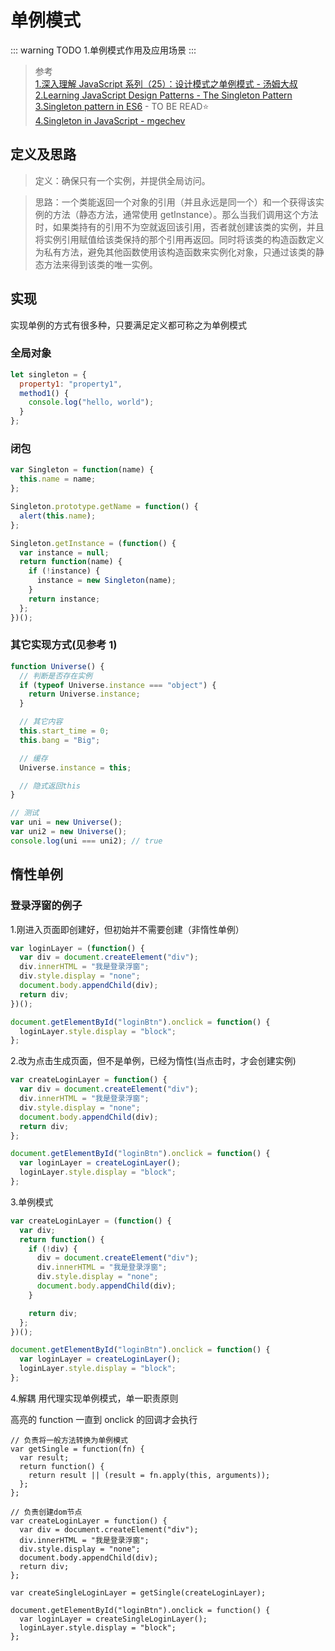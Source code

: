 # 单例模式

::: warning TODO
1.单例模式作用及应用场景
:::

> 参考  
> [1.深入理解 JavaScript 系列（25）：设计模式之单例模式 - 汤姆大叔](https://www.cnblogs.com/TomXu/archive/2012/02/20/2352817.html)  
> [2.Learning JavaScript Design Patterns - The Singleton Pattern](https://addyosmani.com/resources/essentialjsdesignpatterns/book/#singletonpatternjavascript)  
> [3.Singleton pattern in ES6](https://medium.com/@dmnsgn/singleton-pattern-in-es6-d2d021d150ae) - TO BE READ:star:   
> [4.Singleton in JavaScript - mgechev](https://blog.mgechev.com/2014/04/16/singleton-in-javascript/)

## 定义及思路

> 定义：确保只有一个实例，并提供全局访问。

> 思路：一个类能返回一个对象的引用（并且永远是同一个）和一个获得该实例的方法（静态方法，通常使用 getInstance）。那么当我们调用这个方法时，如果类持有的引用不为空就返回该引用，否者就创建该类的实例，并且将实例引用赋值给该类保持的那个引用再返回。同时将该类的构造函数定义为私有方法，避免其他函数使用该构造函数来实例化对象，只通过该类的静态方法来得到该类的唯一实例。

## 实现

实现单例的方式有很多种，只要满足定义都可称之为单例模式

### 全局对象

```js
let singleton = {
  property1: "property1",
  method1() {
    console.log("hello, world");
  }
};
```

### 闭包

```js
var Singleton = function(name) {
  this.name = name;
};

Singleton.prototype.getName = function() {
  alert(this.name);
};

Singleton.getInstance = (function() {
  var instance = null;
  return function(name) {
    if (!instance) {
      instance = new Singleton(name);
    }
    return instance;
  };
})();
```

### 其它实现方式(见参考 1)

```js
function Universe() {
  // 判断是否存在实例
  if (typeof Universe.instance === "object") {
    return Universe.instance;
  }

  // 其它内容
  this.start_time = 0;
  this.bang = "Big";

  // 缓存
  Universe.instance = this;

  // 隐式返回this
}

// 测试
var uni = new Universe();
var uni2 = new Universe();
console.log(uni === uni2); // true
```

## 惰性单例

### 登录浮窗的例子

1.刚进入页面即创建好，但初始并不需要创建（非惰性单例）

```js
var loginLayer = (function() {
  var div = document.createElement("div");
  div.innerHTML = "我是登录浮窗";
  div.style.display = "none";
  document.body.appendChild(div);
  return div;
})();

document.getElementById("loginBtn").onclick = function() {
  loginLayer.style.display = "block";
};
```

2.改为点击生成页面，但不是单例，已经为惰性(当点击时，才会创建实例)

```js
var createLoginLayer = function() {
  var div = document.createElement("div");
  div.innerHTML = "我是登录浮窗";
  div.style.display = "none";
  document.body.appendChild(div);
  return div;
};

document.getElementById("loginBtn").onclick = function() {
  var loginLayer = createLoginLayer();
  loginLayer.style.display = "block";
};
```

3.单例模式

```js
var createLoginLayer = (function() {
  var div;
  return function() {
    if (!div) {
      div = document.createElement("div");
      div.innerHTML = "我是登录浮窗";
      div.style.display = "none";
      document.body.appendChild(div);
    }

    return div;
  };
})();

document.getElementById("loginBtn").onclick = function() {
  var loginLayer = createLoginLayer();
  loginLayer.style.display = "block";
};
```

4.解耦 用代理实现单例模式，单一职责原则

高亮的 function 一直到 onclick 的回调才会执行

```js{4-6}
// 负责将一般方法转换为单例模式
var getSingle = function(fn) {
  var result;
  return function() {
    return result || (result = fn.apply(this, arguments));
  };
};

// 负责创建dom节点
var createLoginLayer = function() {
  var div = document.createElement("div");
  div.innerHTML = "我是登录浮窗";
  div.style.display = "none";
  document.body.appendChild(div);
  return div;
};

var createSingleLoginLayer = getSingle(createLoginLayer);

document.getElementById("loginBtn").onclick = function() {
  var loginLayer = createSingleLoginLayer();
  loginLayer.style.display = "block";
};
```
